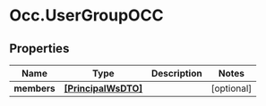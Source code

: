 # Occ.UserGroupOCC

## Properties
Name | Type | Description | Notes
------------ | ------------- | ------------- | -------------
**members** | [**[PrincipalWsDTO]**](PrincipalWsDTO.md) |  | [optional] 


